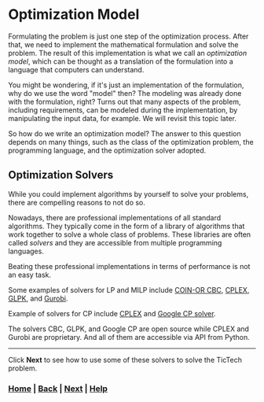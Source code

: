 # Optimization Model
Formulating the problem is just one step of the optimization process. After 
that, we need to implement the mathematical formulation and solve the 
problem. The result of this implementation  is what we call an *optimization 
model*, which can be thought as a translation of the formulation into a 
language that computers can understand. 

You might be wondering, if it's just an implementation of the formulation, 
why do we use the word "model" then? The modeling was already done with the 
formulation, right? Turns out that many aspects of the problem, including 
requirements, can be modeled during the implementation, by manipulating the
input data, for example. We will revisit this topic later.

So how do we write an optimization model? The answer to this question 
depends on many things, such as the class of the optimization problem, the 
programming language, and the optimization solver adopted.

## Optimization Solvers
While you could implement algorithms by yourself to solve your problems, 
there are compelling reasons to not do so.

Nowadays, there are professional implementations of all standard algorithms. 
They typically come in the form of a library of algorithms that work 
together to solve a whole class of problems. These libraries are often 
called *solvers* and they are accessible from multiple programming languages. 

Beating these professional implementations in terms of performance is not an 
easy task.

Some examples of solvers for LP and MILP include
[COIN-OR CBC][cbc], [CPLEX][cplex], [GLPK][glpk], and [Gurobi][gurobi].

Example of solvers for CP include
[CPLEX][cplex] and [Google CP solver][google_cp].

The solvers CBC, GLPK, and Google CP are open source while CPLEX and Gurobi 
are proprietary. And all of them are accessible via API from Python.

[cplex]: https://www.ibm.com/analytics/cplex-optimizer 
[gurobi]: https://www.gurobi.com/
[glpk]: https://en.wikipedia.org/wiki/GNU_Linear_Programming_Kit 
[cbc]: https://en.wikipedia.org/wiki/COIN-OR#CBC
[gecode]: https://www.gecode.org/
[google_cp]: https://developers.google.com/optimization/cp


------------------------------------------------------------------------------

Click **Next** to see how to use some of these solvers to solve
the TicTech problem.

### [Home][home] | [Back][back] | [Next][next] | [Help][help]

[home]: ../../README.md
[back]: ../3_classes_of_optimization/README.md
[next]: ../5_tictech_modeling/README.md
[help]: ../../0_help/README.md